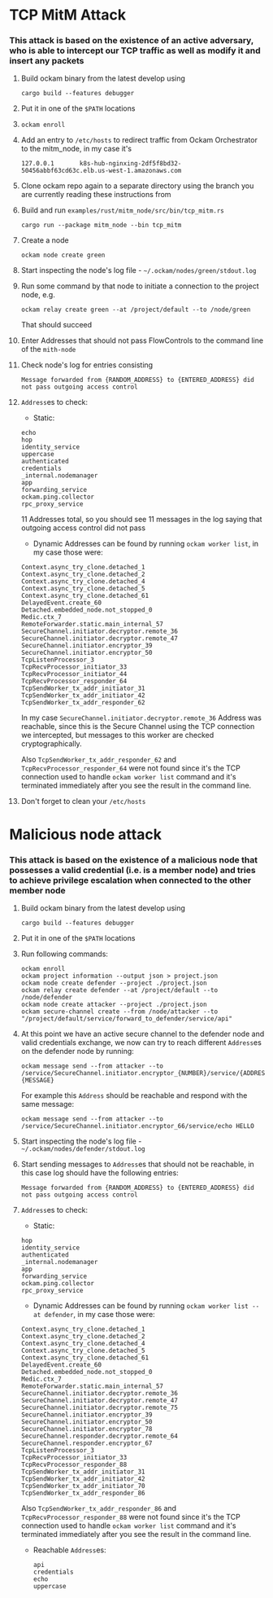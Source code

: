 # TCP MitM Attack
### This attack is based on the existence of an active adversary, who is able to intercept our TCP traffic as well as modify it and insert any packets
1. Build ockam binary from the latest develop using
    ```
    cargo build --features debugger
    ```
1. Put it in one of the `$PATH` locations
1. `ockam enroll`
1. Add an entry to `/etc/hosts` to redirect traffic from Ockam Orchestrator to the mitm_node, in my case it's
    ```
    127.0.0.1       k8s-hub-nginxing-2df5f8bd32-50456abbf63cd63c.elb.us-west-1.amazonaws.com
    ```
1. Clone ockam repo again to a separate directory using the branch you are currently reading these instructions from
1. Build and run `examples/rust/mitm_node/src/bin/tcp_mitm.rs`
    ```
    cargo run --package mitm_node --bin tcp_mitm
    ```
1. Create a node
    ```
    ockam node create green
    ```
1. Start inspecting the node's log file - `~/.ockam/nodes/green/stdout.log`
1. Run some command by that node to initiate a connection to the project node, e.g.
    ```
    ockam relay create green --at /project/default --to /node/green
    ```
    That should succeed
1. Enter Addresses that should not pass FlowControls to the command line of the `mith-node`
1. Check node's log for entries consisting
    ```
    Message forwarded from {RANDOM_ADDRESS} to {ENTERED_ADDRESS} did not pass outgoing access control
    ```
1. `Address`es to check:
   - Static:
    ```
    echo
    hop
    identity_service
    uppercase
    authenticated
    credentials
    _internal.nodemanager
    app
    forwarding_service
    ockam.ping.collector
    rpc_proxy_service
    ```

     11 Addresses total, so you should see 11 messages in the log saying that outgoing access control did not pass

   - Dynamic Addresses can be found by running `ockam worker list`, in my case those were:
    ```
    Context.async_try_clone.detached_1
    Context.async_try_clone.detached_2
    Context.async_try_clone.detached_4
    Context.async_try_clone.detached_5
    Context.async_try_clone.detached_61
    DelayedEvent.create_60
    Detached.embedded_node.not_stopped_0
    Medic.ctx_7
    RemoteForwarder.static.main_internal_57
    SecureChannel.initiator.decryptor.remote_36
    SecureChannel.initiator.decryptor.remote_47
    SecureChannel.initiator.encryptor_39
    SecureChannel.initiator.encryptor_50
    TcpListenProcessor_3
    TcpRecvProcessor_initiator_33
    TcpRecvProcessor_initiator_44
    TcpRecvProcessor_responder_64
    TcpSendWorker_tx_addr_initiator_31
    TcpSendWorker_tx_addr_initiator_42
    TcpSendWorker_tx_addr_responder_62
    ```

    In my case `SecureChannel.initiator.decryptor.remote_36` Address was reachable, since this is the Secure Channel using the TCP connection we intercepted, but messages to this worker are checked cryptographically.

    Also `TcpSendWorker_tx_addr_responder_62` and `TcpRecvProcessor_responder_64` were not found since it's the TCP connection used to handle `ockam worker list` command and it's terminated immediately after you see the result in the command line.

1. Don't forget to clean your `/etc/hosts`

# Malicious node attack

### This attack is based on the existence of a malicious node that possesses a valid credential (i.e. is a member node) and tries to achieve privilege escalation when connected to the other member node

1. Build ockam binary from the latest develop using
    ```
    cargo build --features debugger
    ```
1. Put it in one of the `$PATH` locations
1. Run following commands:
   ```
   ockam enroll
   ockam project information --output json > project.json
   ockam node create defender --project ./project.json
   ockam relay create defender --at /project/default --to /node/defender
   ockam node create attacker --project ./project.json
   ockam secure-channel create --from /node/attacker --to "/project/default/service/forward_to_defender/service/api"
   ```
1. At this point we have an active secure channel to the defender node and valid credentials exchange, we now can try to reach different `Address`es on the defender node by running:
   ```
   ockam message send --from attacker --to /service/SecureChannel.initiator.encryptor_{NUMBER}/service/{ADDRESS_TO_REACH} {MESSAGE}
   ```
   For example this `Address` should be reachable and respond with the same message:
   ```
   ockam message send --from attacker --to /service/SecureChannel.initiator.encryptor_66/service/echo HELLO
   ```
1. Start inspecting the node's log file - `~/.ockam/nodes/defender/stdout.log`
1. Start sending messages to `Address`es that should not be reachable, in this case log should have the following entries:
    ```
    Message forwarded from {RANDOM_ADDRESS} to {ENTERED_ADDRESS} did not pass outgoing access control
    ```
1. `Address`es to check:
   - Static:
    ```
    hop
    identity_service
    authenticated
    _internal.nodemanager
    app
    forwarding_service
    ockam.ping.collector
    rpc_proxy_service
    ```

   - Dynamic Addresses can be found by running `ockam worker list --at defender`, in my case those were:
    ```
    Context.async_try_clone.detached_1
    Context.async_try_clone.detached_2
    Context.async_try_clone.detached_4
    Context.async_try_clone.detached_5
    Context.async_try_clone.detached_61
    DelayedEvent.create_60
    Detached.embedded_node.not_stopped_0
    Medic.ctx_7
    RemoteForwarder.static.main_internal_57
    SecureChannel.initiator.decryptor.remote_36
    SecureChannel.initiator.decryptor.remote_47
    SecureChannel.initiator.decryptor.remote_75
    SecureChannel.initiator.encryptor_39
    SecureChannel.initiator.encryptor_50
    SecureChannel.initiator.encryptor_78
    SecureChannel.responder.decryptor.remote_64
    SecureChannel.responder.encryptor_67
    TcpListenProcessor_3
    TcpRecvProcessor_initiator_33
    TcpRecvProcessor_responder_88
    TcpSendWorker_tx_addr_initiator_31
    TcpSendWorker_tx_addr_initiator_42
    TcpSendWorker_tx_addr_initiator_70
    TcpSendWorker_tx_addr_responder_86
    ```
    Also `TcpSendWorker_tx_addr_responder_86` and `TcpRecvProcessor_responder_88` were not found since it's the TCP connection used to handle `ockam worker list` command and it's terminated immediately after you see the result in the command line.

   - Reachable `Address`es:
      ```
      api
      credentials
      echo
      uppercase
      ```
